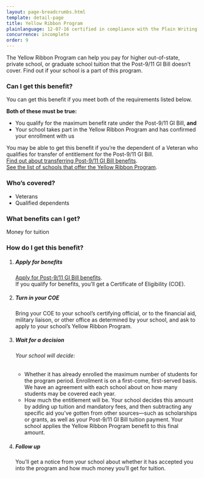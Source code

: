 ```yaml
---
layout: page-breadcrumbs.html
template: detail-page
title: Yellow Ribbon Program
plainlanguage: 12-07-16 certified in compliance with the Plain Writing Act
concurrence: incomplete
order: 9
---
```

<div itemscope itemtype ="http://schema.org/HowTo">
<div class="va-introtext" itemprop="description">

The Yellow Ribbon Program can help you pay for higher out-of-state, private school, or graduate school tuition that the Post-9/11 GI Bill doesn’t cover. Find out if your school is a part of this program.

</div>

<div class="feature" markdown="1" itemprop="steps" itemscope itemtype ="http://schema.org/HowToSection">

<h3 itemprop="name">Can I get this benefit?</h3>
<div itemprop="itemListElement">

You can get this benefit if you meet both of the requirements listed below.

**Both of these must be true:**
- You qualify for the maximum benefit rate under the Post-9/11 GI Bill, **and**
- Your school takes part in the Yellow Ribbon Program and has confirmed your enrollment with us

You may be able to get this benefit if you’re the dependent of a Veteran who qualifies for transfer of entitlement for the Post-9/11 GI Bill. <br />
[Find out about transferring Post-9/11 GI Bill benefits](/education/transfer-post-9-11-gi-bill-benefits/).<br />
[See the list of schools that offer the Yellow Ribbon Program](https://www.benefits.va.gov/GIBILL/yellow_ribbon/yrp_list_2017.asp). <br />


</div>

<div itemprop="steps" itemscope itemtype ="http://schema.org/HowToSection">

<h3 itemprop="name">Who’s covered?</h3>
<div itemprop="itemListElement">

- Veterans
- Qualified dependents

</div>
</div>
</div>

<div itemprop="steps" itemscope itemtype ="http://schema.org/HowToSection">

<h3 itemprop="name">What benefits can I get?</h3>
<div itemprop="itemListElement">

Money for tuition

</div>
</div>

<div itemprop="steps" itemscope itemtype ="http://schema.org/HowToSection">

<h3 itemprop="name">How do I get this benefit?</h3>
<div itemprop="itemListElement">

<ol class="process">
<li class="process-step list-one">

##### Apply for benefits

[Apply for Post-9/11 GI Bill benefits](/education/apply-for-education-benefits/). <br>
If you qualify for benefits, you’ll get a Certificate of Eligibility (COE).

</li>

<li class="process-step list-two">

##### Turn in your COE

Bring your COE to your school’s certifying official, or to the financial aid, military liaison, or other office as determined by your school, and ask to apply to your school’s Yellow Ribbon Program.

</li>

<li class="process-step list-three">

##### Wait for a decision

###### Your school will decide:
-  Whether it has already enrolled the maximum number of students for the program period. Enrollment is on a first-come, first-served basis. We have an agreement with each school about on how many students may be covered each year.
-  How much the entitlement will be. Your school decides this amount by adding up tuition and mandatory fees, and then subtracting any specific aid you’ve gotten from other sources—such as scholarships or grants, as well as your Post-9/11 GI Bill tuition payment. Your school applies the Yellow Ribbon Program benefit to this final amount.

</li>

<li class="process-step list-four">

##### Follow up

You’ll get a notice from your school about whether it has accepted you into the program and how much money you’ll get for tuition.

</li>
</ol>

</div>
</div>
</div>
